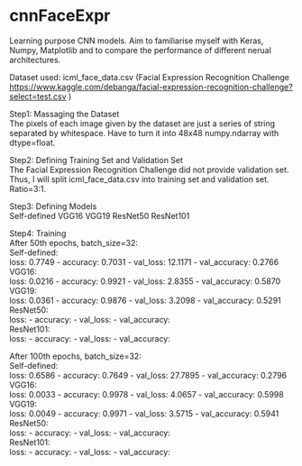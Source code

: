 # cnnFaceExpr
Learning purpose CNN models. Aim to familiarise myself with Keras, Numpy, Matplotlib and to compare the performance of different nerual architectures.

Dataset used: icml_face_data.csv (Facial Expression Recognition Challenge https://www.kaggle.com/debanga/facial-expression-recognition-challenge?select=test.csv )<br />

Step1: Massaging the Dataset<br />
The pixels of each image given by the dataset are just a series of string separated by whitespace. Have to turn it into 48x48 numpy.ndarray with dtype=float.

Step2: Defining Training Set and Validation Set<br />
The Facial Expression Recognition Challenge did not provide validation set. Thus, I will split icml_face_data.csv into training set and validation set. Ratio=3:1.

Step3: Defining Models<br />
Self-defined
VGG16
VGG19
ResNet50
ResNet101

Step4: Training<br />
After 50th epochs, batch_size=32:<br />
Self-defined:<br />
loss: 0.7749 - accuracy: 0.7031 - val_loss: 12.1171 - val_accuracy: 0.2766<br />
VGG16:<br />
loss: 0.0216 - accuracy: 0.9921 - val_loss: 2.8355 - val_accuracy: 0.5870<br />
VGG19:<br />
loss: 0.0361 - accuracy: 0.9876 - val_loss: 3.2098 - val_accuracy: 0.5291<br />
ResNet50:<br />
loss:  - accuracy:  - val_loss:  - val_accuracy: <br />
ResNet101:<br />
loss:  - accuracy:  - val_loss:  - val_accuracy: <br />

After 100th epochs, batch_size=32:<br />
Self-defined:<br />
loss: 0.6586 - accuracy: 0.7649 - val_loss: 27.7895 - val_accuracy: 0.2796<br />
VGG16:<br />
loss: 0.0033 - accuracy: 0.9978 - val_loss: 4.0657 - val_accuracy: 0.5998<br />
VGG19:<br />
loss: 0.0049 - accuracy: 0.9971 - val_loss: 3.5715 - val_accuracy: 0.5941<br />
ResNet50:<br />
loss:  - accuracy:  - val_loss:  - val_accuracy: <br />
ResNet101:<br />
loss:  - accuracy:  - val_loss:  - val_accuracy: <br />
